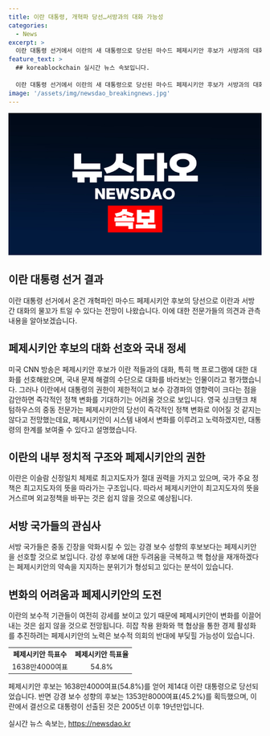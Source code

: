 ```yaml
---
title: 이란 대통령, 개혁파 당선…서방과의 대화 가능성
categories:
  - News
excerpt: >
  이란 대통령 선거에서 이란의 새 대통령으로 당선된 마수드 페제시키안 후보가 서방과의 대화를 선호하며 온건한 개혁을 추구하는 인물로 평가되고 있다. 그러나 이란 내부의 보수 강경파와 대통령의 제한된 권한으로 인해 즉각적인 정책 변화는 기대하기 어렵다는 전망도 나왔다. 페제시키안은 중동 정세 속에서 내부 정책 변화를 이끌어내는 것이 어려울 것으로 생각되지만, 사회적 자유에 대한 변화의 여지는 있다는 견해도 있다. 미국과 서방 국가들은 페제시키안의 당선을 긍정적으로 평가하고, 중동의 긴장을 완화할 수 있는 가능성을 염두에 두고 있다.
feature_text: >
  ## koreablockchain 실시간 뉴스 속보입니다.

  이란 대통령 선거에서 이란의 새 대통령으로 당선된 마수드 페제시키안 후보가 서방과의 대화를 선호하며 온건한 개혁을 추구하는 인물로 평가되고 있다. 그러나 이란 내부의 보수 강경파와 대통령의 제한된 권한으로 인해 즉각적인 정책 변화는 기대하기 어렵다는 전망도 나왔다. 페제시키안은 중동 정세 속에서 내부 정책 변화를 이끌어내는 것이 어려울 것으로 생각되지만, 사회적 자유에 대한 변화의 여지는 있다는 견해도 있다. 미국과 서방 국가들은 페제시키안의 당선을 긍정적으로 평가하고, 중동의 긴장을 완화할 수 있는 가능성을 염두에 두고 있다.
image: '/assets/img/newsdao_breakingnews.jpg'
---
```


<p><img src="/assets/img/newsdao_breakingnews.jpg" alt="koreablockchain 속보" /></p>

<h2 data-ke-size="size26">이란 대통령 선거 결과</h2>

<p data-ke-size="size16">이란 대통령 선거에서 온건 개혁파인 마수드 페제시키안 후보의 당선으로 이란과 서방 간 대화의 물꼬가 트일 수 있다는 전망이 나왔습니다. 이에 대한 전문가들의 의견과 관측 내용을 알아보겠습니다.</p>

<h2 data-ke-size="size26">페제시키안 후보의 대화 선호와 국내 정세</h2>

<p data-ke-size="size16">미국 CNN 방송은 페제시키안 후보가 이란 적들과의 대화, 특히 핵 프로그램에 대한 대화를 선호해왔으며, 국내 문제 해결의 수단으로 대화를 바라보는 인물이라고 평가했습니다. 그러나 이란에서 대통령의 권한이 제한적이고 보수 강경파의 영향력이 크다는 점을 감안하면 즉각적인 정책 변화를 기대하기는 어려울 것으로 보입니다. 영국 싱크탱크 채텀하우스의 중동 전문가는 페제시키안의 당선이 즉각적인 정책 변화로 이어질 것 같지는 않다고 전망했는데요, 페제시키안이 시스템 내에서 변화를 이루려고 노력하겠지만, 대통령의 한계를 보여줄 수 있다고 설명했습니다.</p>

<h2 data-ke-size="size26">이란의 내부 정치적 구조와 페제시키안의 권한</h2>

<p data-ke-size="size16">이란은 이슬람 신정일치 체제로 최고지도자가 절대 권력을 가지고 있으며, 국가 주요 정책은 최고지도자의 뜻을 따라가는 구조입니다. 따라서 페제시키안이 최고지도자의 뜻을 거스르며 외교정책을 바꾸는 것은 쉽지 않을 것으로 예상됩니다.</p>

<h2 data-ke-size="size26">서방 국가들의 관심사</h2>

<p data-ke-size="size16">서방 국가들은 중동 긴장을 악화시킬 수 있는 강경 보수 성향의 후보보다는 페제시키안을 선호할 것으로 보입니다. 강성 후보에 대한 두려움을 극복하고 핵 협상을 재개하겠다는 페제시키안의 약속을 지지하는 분위기가 형성되고 있다는 분석이 있습니다.</p>

<h2 data-ke-size="size26">변화의 어려움과 페제시키안의 도전</h2>

<p data-ke-size="size16">이란의 보수적 기관들이 여전히 강세를 보이고 있기 때문에 페제시키안이 변화를 이끌어내는 것은 쉽지 않을 것으로 전망됩니다. 히잡 착용 완화와 핵 협상을 통한 경제 활성화를 추진하려는 페제시키안의 노력은 보수적 의회의 반대에 부딪힐 가능성이 있습니다.</p>

<table>
    <tr>
        <td style="text-align: center; height: 17px;"><b>페제시키안 득표수</b></td>
        <td style="text-align: center; height: 17px;"><b>페제시키안 득표율</b></td>
    </tr>
    <tr>
        <td style="text-align: center; height: 17px;">1638만4000여표</td>
        <td style="text-align: center; height: 17px;">54.8%</td>
    </tr>
</table>

<p data-ke-size="size16">페제시키안 후보는 1638만4000여표(54.8%)를 얻어 제14대 이란 대통령으로 당선되었습니다. 반면 강경 보수 성향의 후보는 1353만8000여표(45.2%)를 획득했으며, 이란에서 결선으로 대통령이 선출된 것은 2005년 이후 19년만입니다.</p>
실시간 뉴스 속보는, <a href="https://newsdao.kr" rel="dofollow">https://newsdao.kr</a>


